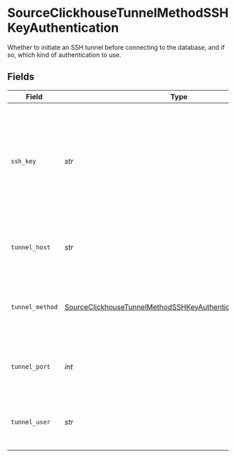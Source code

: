 # SourceClickhouseTunnelMethodSSHKeyAuthentication

Whether to initiate an SSH tunnel before connecting to the database, and if so, which kind of authentication to use.


## Fields

| Field                                                                                                                                               | Type                                                                                                                                                | Required                                                                                                                                            | Description                                                                                                                                         | Example                                                                                                                                             |
| --------------------------------------------------------------------------------------------------------------------------------------------------- | --------------------------------------------------------------------------------------------------------------------------------------------------- | --------------------------------------------------------------------------------------------------------------------------------------------------- | --------------------------------------------------------------------------------------------------------------------------------------------------- | --------------------------------------------------------------------------------------------------------------------------------------------------- |
| `ssh_key`                                                                                                                                           | *str*                                                                                                                                               | :heavy_check_mark:                                                                                                                                  | OS-level user account ssh key credentials in RSA PEM format ( created with ssh-keygen -t rsa -m PEM -f myuser_rsa )                                 |                                                                                                                                                     |
| `tunnel_host`                                                                                                                                       | *str*                                                                                                                                               | :heavy_check_mark:                                                                                                                                  | Hostname of the jump server host that allows inbound ssh tunnel.                                                                                    |                                                                                                                                                     |
| `tunnel_method`                                                                                                                                     | [SourceClickhouseTunnelMethodSSHKeyAuthenticationTunnelMethod](../../models/shared/sourceclickhousetunnelmethodsshkeyauthenticationtunnelmethod.md) | :heavy_check_mark:                                                                                                                                  | Connect through a jump server tunnel host using username and ssh key                                                                                |                                                                                                                                                     |
| `tunnel_port`                                                                                                                                       | *int*                                                                                                                                               | :heavy_check_mark:                                                                                                                                  | Port on the proxy/jump server that accepts inbound ssh connections.                                                                                 | 22                                                                                                                                                  |
| `tunnel_user`                                                                                                                                       | *str*                                                                                                                                               | :heavy_check_mark:                                                                                                                                  | OS-level username for logging into the jump server host.                                                                                            |                                                                                                                                                     |